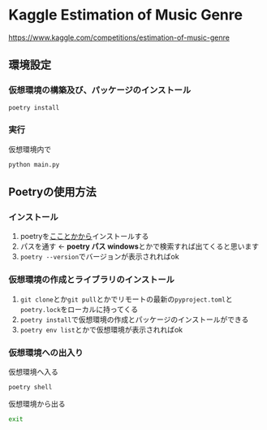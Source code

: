 # Kaggle Estimation of Music Genre
https://www.kaggle.com/competitions/estimation-of-music-genre

## 環境設定
### 仮想環境の構築及び、パッケージのインストール
```bash
poetry install
```
### 実行
仮想環境内で
```bash
python main.py
```

## Poetryの使用方法
### インストール
1. poetryを[こことかから](https://cocoatomo.github.io/poetry-ja/)インストールする
2. パスを通す ← **poetry パス windows**とかで検索すれば出てくると思います
3. ```poetry --version```でバージョンが表示されればok

### 仮想環境の作成とライブラリのインストール
1. ```git clone```とか```git pull```とかでリモートの最新の```pyproject.toml```と```poetry.lock```をローカルに持ってくる
2. ```poetry install```で仮想環境の作成とパッケージのインストールができる
3. ```poetry env list```とかで仮想環境が表示されればok

### 仮想環境への出入り
仮想環境へ入る
```bash
poetry shell
```
仮想環境から出る
```bash
exit
```

<!--
## pipとvenvを使って、仮想環境を作成し、仮想環境内でパッケージをインストールする

venvは仮想環境が作れるやつ(インストールは多分いらない)
```bash
python -m venv --help
```
を実行すると、helpページが出力されるはず(されたらok)

### 1.仮想環境を作成する。
プロジェクトのディレクトリ(ポカリスウェット)へ行って以下を実行
``` bash
py -m venv env
```

### 2.仮想環境に入る
``` bash
.\env\Scripts\activate
```

### 3.仮想環境にパッケージをインストール(requirement.txtに記述してあるやつがインストールされる)
``` bash
pip install -r requirements.txt
```
実行することで、パッケージを一括インストールできる。

### 補足
- 仮想環境に入る
``` bash
.\env\Scripts\activate
```
- 仮想環境から出る
``` bash
deactivate
```

!-->
